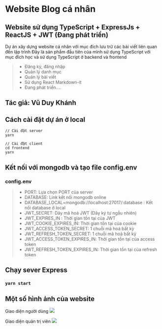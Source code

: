 # Website Blog cá nhân

## Website sử dụng TypeScript + ExpressJs + ReactJS + JWT (Đang phát triển)
 
Dự án xây dựng website cá nhân với mục đích lưu trữ các bài viết liên quan đến lập trình
Đây là sản phẩm đầu tiên của mình sử dụng TypeScript với mục đích học và sử dụng TypeScript ở backend và frontend

> - Đăng ký, đăng nhập
> - Quản lý danh mục
> - Quản lý bài viết
> - Sử dụng React Markdown-it
> - Đang phát triển....


## Tác giả: Vũ Duy Khánh

## Cách cài đặt dự án ở local

```
// Cài đặt server
yarn

// Cài đặt client
cd frontend
yarn
```

## Kết nối với mongodb và tạo file config.env

### config.env

> - PORT: Lựa chọn PORT của server
> - DATABASE: Link kết nối mongodb online
> - DATABASE_LOCAL=mongodb://localhost:27017/:database : Kết nối database ở local
> - JWT_SECRET: Dãy mã hoá JWT (Dãy ký tự ngẫu nhiên)
> - JWT_EXPIRES_IN : Thời gian tồn tại của JWT
> - JWT_COOKIE_EXPIRES_IN: Thời gian tồn tại của cookie
> - JWT_ACCESS_TOKEN_SECRET: 1 chuỗi mã hoá bất kỳ
> - JWT_REFRESH_TOKEN_SECRET: 1 chuỗi mã hoá bất kỳ
> - JWT_ACCESS_TOKEN_EXPIRES_IN: Thời gian tồn tại của access token
> - JWT_REFRESH_TOKEN_EXPIRES_IN: Thời gian tồn tại của refresh token

## Chạy sever Express

### `yarn start`

## Một số hình ảnh của website

Giao diện người dùng
![](https://res.cloudinary.com/duykhanh2401/image/upload/v1651568336/Blog/Screenshot_2022-05-03_155831_ahh1e2.png)

Giao diện quản trị viên
![](https://res.cloudinary.com/duykhanh2401/image/upload/v1651568391/Blog/Screenshot_2022-05-03_155944_n5y5l5.png)
